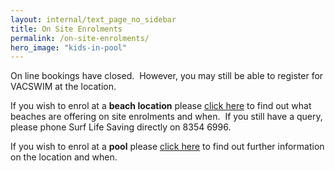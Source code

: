 ```yaml
---
layout: internal/text_page_no_sidebar
title: On Site Enrolments
permalink: /on-site-enrolments/
hero_image: "kids-in-pool"
---
```


<p>On line bookings have closed. &nbsp;However, you may still be
able to register for VACSWIM at the location.</p>

<p>If you wish to enrol at a <strong>beach location</strong> please
<a href="http://www.surflifesavingsa.com.au/the-academy/vacswim/" target="_blank">click here</a> to find out what beaches are
offering on site enrolments and when. &nbsp;If you still have a
query, please phone Surf Life Saving directly on 8354 6996.</p>

<p>If you wish to enrol at a <strong>pool</strong> please <a href="/news/2015/12/pools-on-site-enrolment-information/" title="Pools - on site enrolment information">click here</a> to
find out further information on the location and when.&nbsp;</p>